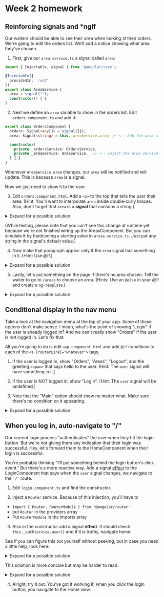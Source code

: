 # Week 2 homework


## Reinforcing signals and *ngIf
Our waiters should be able to see their area when looking at their orders. We're going to edit the orders list. We'll add a notice showing what area they've chosen.

1. First, give our `area.service.ts` a signal called `area`:
```typescript
import { Injectable, signal } from '@angular/core';

@Injectable({
  providedIn: 'root'
})
export class AreaService {
  area = signal("");
  constructor() { }
}
```

2. Next we define an `area` variable to show in the orders list. Edit `orders.component.ts` and add it:
```typescript
export class OrdersComponent {
  orders: Signal<any[]> = signal([]);
  area: Signal<string> = this._areaService.area; // <-- Add the area signal

  constructor(
    private _ordersService: OrdersService,
    private _areaService: AreaService,  // <-- Inject the Area service
  ) { }
}
```
Whenever `AreaService.area` changes, our `area` will be notified and will update. This is because `area` is a signal. 

Now we just need to show it to the user.

3. Edit `orders.component.html`. Add a `<p>` to the top that tells the user their area. (Hint: You'll want to interpolate `area` inside double-curly braces. Also, don't forget that `area` is a **signal** that contains a string.)
<details>
<summary>Expand for a possible solution</summary>

```html
<p>Your area is {{ area() }}</p>
```
</details>

(While testing, please note that you can't see this change at runtime yet because we're not finished wiring up the AreasComponent. But you can simulate it by hardcoding a starting value in `areas.service.ts`. Just put any string in the signal's default value.)

4. Now make that paragraph appear only if the `area` signal has something in it. (Hint: Use @if.)
<details>
<summary>Expand for a possible solution</summary>

```html
@if ( area() ) {
<p>Your area is {{ area() }}</p>
}
```
</details>

5. Lastly, let's put something on the page if there's no area chosen. Tell the waiter to go to `/areas` to choose an area. (Hints: Use an `@else` in your @if and create a `ng-template`.)
<details>
<summary>Expand for a possible solution</summary>

```html
@if ( area() ) {
<p>Your area is {{ area() }}</p>
} @else {
<p>You are not assigned to an area. Click <a [routerLink]="'/areas'">here</a> to claim one.</p>
}
```
</details>


## Conditional display in the nav menu
Take a look at the navigation menu at the top of your app. Some of those options don't make sense. I mean, what's the point of showing "Login" if the user is already logged in? And we can't really show "Orders" if the user is not logged in. Let's fix that.

All you're going to do is edit `app.component.html` and add `@if` conditions to each of the `<a [routerLink]="whatever">` tags.

1. If the user is logged in, show "Orders", "Areas", "Logout", and the greeting `<span>` that says hello to the user. (Hint: The `user` signal will have something in it.)

2. If the user is NOT logged in, show "Login". (Hint: The `user` signal will be undefined.)

3. Note that the "Main" option should show no matter what. Make sure there's no condition on it appearing.

<details>
<summary>Expand for a possible solution</summary>

```html
<header>
  <nav>
    <a routerLink="/">Main</a>
    @if (user()){
    <a routerLink="/orders">Orders</a>
    <a routerLink="/areas">Areas</a>
    <a routerLink="/logout">Logout</a>
    <span> Hello, {{ user() }}!</span>
    }
    @else {
    <a routerLink="/login">Login</a>
    }
  </nav>
</header>
```
</details>

## When you log in, auto-navigate to "/"
Our current login process "authenticates" the user when they hit the login button. But we're not giving them any indication that their login was successful. Hey, let's forward them to the HomeComponent when their login is successful.

You're probably thinking "I'll put something behind the login button's click event." But there's a more reactive way. Add a signal [effect](https://angular.io/guide/signals#effects) to the LoginComponent that says when the `user` signal changes, we navigate to the `'/'` route.

1. Edit `login.component.ts` and find the constructor.

2. Inject a `Router` service. Because of this injection, you'll have to
- `import { Router, RouterModule } from '@angular/router'`
- put `Router` in the providers array
- Put `RouterModule` in the imports array

3. Also in the constructor add a signal **effect**. It should check `this._authService.user()` and if it is truthy, navigate home.

See if you can figure this out yourself without peeking, but in case you need a little help, look here:

<details>
<summary>Expand for a possible solution</summary>

```typescript
constructor(private _authService: AuthService, private _router: Router) {
  // If user changes, navigate to home
  effect(() => {
    if (this.user())
      _router.navigate(['/'])
  });
}
```
</details>

This solution is more concise but may be harder to read.
<details>
<summary>Expand for a possible solution</summary>

```typescript
  constructor(private _authService: AuthService, private _router: Router) {
    // If user changes, navigate to home
    effect(() => this.user() && _router.navigate(['/']));
  }
```
</details>

4. Alright, try it out. You've got it working if, when you click the login button, you navigate to the Home view.